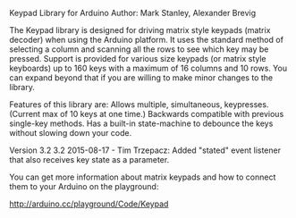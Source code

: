 Keypad Library for Arduino
Author:  Mark Stanley, Alexander Brevig

The Keypad library is designed for driving matrix style keypads (matrix decoder) when using the Arduino platform. It uses the standard method of selecting a column and scanning all the rows to see which key may be pressed. Support is provided for various size keypads (or matrix style keyboards) up to 160 keys with a maximum of 16 columns and 10 rows. You can expand beyond that if you are willing to make minor changes to the library.

Features of this library are:
	Allows multiple, simultaneous, keypresses. (Current max of 10 keys at one time.)
	Backwards compatible with previous single-key methods.
	Has a built-in state-machine to debounce the keys without slowing down your code.


Version 3.2 	3.2 2015-08-17 - Tim Trzepacz:
        Added "stated" event listener that also receives key state as a parameter.


You can get more information about matrix keypads and how to connect them to your Arduino on the playground:

http://arduino.cc/playground/Code/Keypad
